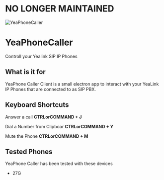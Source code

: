 # NO LONGER MAINTAINED 


 ![YeaPhoneCaller](https://raw.githubusercontent.com/msohns/YeaPhoneCaller/master/icon.ico)

# YeaPhoneCaller
Controll your Yealink SIP IP Phones 

## What is it for
YeaPhone Caller Client is a small electron app to interact with your YeaLink IP Phones that are connected to as SIP PBX. 

## Keyboard Shortcuts
Answer a call **CTRLorCOMMAND + J**

Dial a Number from Clipboar **CTRLorCOMMAND + Y**

Mute the Phone **CTRLorCOMMAND + M**

## Tested Phones
YeaPhone Caller has been tested with these devices
* 27G

